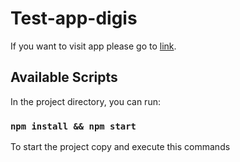 # Test-app-digis

If you want to visit app please go to [link](https://ivandanylevych.github.io/digis-test-app/).

## Available Scripts

In the project directory, you can run:

### `npm install && npm start`

To start the project copy and execute this commands

